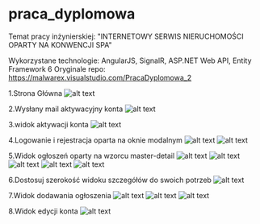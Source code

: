 # praca_dyplomowa

Temat pracy inżynierskiej: "INTERNETOWY SERWIS NIERUCHOMOŚCI OPARTY NA KONWENCJI SPA"

Wykorzystane technologie: AngularJS, SignalR, ASP.NET  Web API, Entity Framework 6
Oryginale repo: https://malwarex.visualstudio.com/PracaDyplomowa_2

1.Strona Główna
![alt text](https://github.com/MalwareX95/praca_dyplomowa/blob/master/wiki/Items.png)

2.Wysłany mail aktywacyjny konta
![alt text](https://github.com/MalwareX95/praca_dyplomowa/blob/master/wiki/Items%20(1).png)

3.widok aktywacji konta
![alt text](https://github.com/MalwareX95/praca_dyplomowa/blob/master/wiki/Items%20(2).png)

4.Logowanie i rejestracja oparta na oknie modalnym
![alt text](https://github.com/MalwareX95/praca_dyplomowa/blob/master/wiki/Items%20(3).png)
![alt text](https://github.com/MalwareX95/praca_dyplomowa/blob/master/wiki/Items%20(4).png)

5.Widok ogłoszeń oparty na wzorcu master-detail
![alt text](https://github.com/MalwareX95/praca_dyplomowa/blob/master/wiki/Items%20(5).png)
![alt text](https://github.com/MalwareX95/praca_dyplomowa/blob/master/wiki/Items%20(6).png)
![alt text](https://github.com/MalwareX95/praca_dyplomowa/blob/master/wiki/Items%20(7).png)
![alt text](https://github.com/MalwareX95/praca_dyplomowa/blob/master/wiki/Items%20(8).png)
![alt text](https://github.com/MalwareX95/praca_dyplomowa/blob/master/wiki/Items%20(9).png)

6.Dostosuj szerokość widoku szczegółów do swoich potrzeb
![alt text](https://github.com/MalwareX95/praca_dyplomowa/blob/master/wiki/Items%20(10).png)

7.Widok dodawania ogłoszenia
![alt text](https://github.com/MalwareX95/praca_dyplomowa/blob/master/wiki/Items%20(11).png)
![alt text](https://github.com/MalwareX95/praca_dyplomowa/blob/master/wiki/Items%20(12).png)
![alt text](https://github.com/MalwareX95/praca_dyplomowa/blob/master/wiki/Items%20(13).png)

8.Widok edycji konta
![alt text](https://github.com/MalwareX95/praca_dyplomowa/blob/master/wiki/Items%20(14).png)
